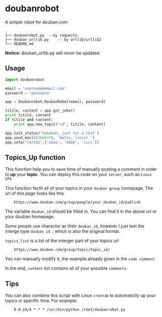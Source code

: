 # doubanrobot

A simple robot for douban.com

    .
    ├── doubanrobot.py  --by requests.
    ├── douban_urllib.py	-- by urllib/urllib2
    └── README.md

**Notice:** douban_urllib.py will never be updated.

## Usage

``` python
import doubanrobot

email = 'username@email.com'
password = 'password'

app = doubanrobot.DoubanRobot(email, password)

titile, content = app.get_joke()
print titile, content
if titile and content:
    print app.new_topic("cd", titile, content)

app.talk_status('hahahah, just for a test')
app.send_mail(63666378, 'Hallo, linsir.')
app.sofa("CentOS",['aaaa', 'bbbb', 'cccc'])
```

## Topics_Up function

This function help you to save time of manually posting a comment in order to **up** your **topic**. You can deploy this code on your `server`, such as `Linux VPS`

This function fecth all of your topics in your `douban group` homepage. The url of this page looks like this 

```
	https://www.douban.com/group/people/your_douban_id/publish
```

The variable `douban_id` should be filled in. You can find it in the above url or your douban homepage. 

Some people use charactor as their `douban_id`, however I just test the interge type `douban_id `, which is also the original format.


`topics_list` is a list of the interger part of your topics url 

```
	https://www.douban.com/group/topic/topic_id/
```

You can manually modify it, the example already given in the `code comment`.

In the end, `content` list contains all of your possible `comments`.

## Tips

You can also combine this script with Linux `crontab` to automaticlly up your topics in specific time. For example:

```
	0 8-24/4 * * * /usr/bin/python /root/doubanrobot.py
```